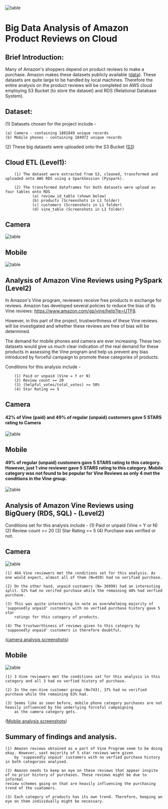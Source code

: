 ![table](https://github.com/fbrowther/Amazon_Product_Reviews_Analysis_on_Cloud/blob/main/Images%20for%20ReadMe/AmazonVine.jpeg)

# Big Data Analysis of Amazon Product Reviews on Cloud

## Brief Introduction: 

Many of Amazon's shoppers depend on product reviews to make a purchase. Amazon makes these datasets publicly available ([data](https://s3.amazonaws.com/amazon-reviews-pds/tsv/index.txt)). These datasets are quite large to be handled by local machines. Therefore the entire analysis on the product reviews will be completed on AWS cloud employing S3 Bucket (to store the dataset) and RDS (Relational Database System). 

## Dataset: 
(1) Datasets chosen for the project include -

    (a) Camera - containing 1801849 unique records
    (b) Mobile phones - containing 104972 unique records  

(2) These big datasets were uploaded onto the S3 Bucket ([S3](https://github.com/fbrowther/Amazon_Product_Reviews_Analysis_on_Cloud/blob/main/Images%20for%20ReadMe/S3%20Bucket.jpg))


## Cloud ETL (Level1):

        (1) The dataset were extracted from S3, cleaned, transformed and uploaded onto AWS RDS using a SparkSession (Pyspark). 
        
        (2) The transformed dataframes for both datasets were upload as four tables onto RDS
                (a) review_id_table (shown below)
                (b) products (Screenshots in L1 folder)
                (c) customers (Screenshots in L1 folder)
                (d) vine_table (Screenshots in L1 folder)

## Camera
![table](https://github.com/fbrowther/Amazon_Product_Reviews_Analysis_on_Cloud/blob/main/Level%201/Camera_Postgres_data_table_Images/Review_id_Table_Camera.png)    



## Mobile 
![table](https://github.com/fbrowther/Amazon_Product_Reviews_Analysis_on_Cloud/blob/main/Level%201/Mobile_Postgres_data_table_images/Review_id_Table_Mobile.png)



## Analysis of Amazon Vine Reviews using PySpark (Level2)

In Amazon's Vine program, reviewers receive free products in exchange for reviews. Amazon has developed several policies to reduce the bias of its Vine reviews: https://www.amazon.com/gp/vine/help?ie=UTF8. 

However, in this part of the project, trustworthiness of these Vine reviews will be investigated and whether these reviews are free of bias will be determined. 

The demand for mobile phones and camera are ever increasing. These two datasets would give us much clear indication of the real demand for these products in assessing the Vine program and help us prevent any bias introduced by forceful campaign to promote these categories of products. 

Conditions for this analysis include -

        (1) Paid or unpaid (Vine = Y or N)
        (2) Review count >= 20
        (3) (helpful_votes/total_votes) >= 50%
        (4) Star Rating == 5

## Camera

#### 42% of Vine (paid) and 49% of regular (unpaid) customers gave 5 STARS rating to Camera

![table](https://github.com/fbrowther/Amazon_Product_Reviews_Analysis_on_Cloud/blob/main/Level%202/Camera/comparison_vine%26_normal%20_customers_Camera.jpg)


## Mobile 

#### 49% of regular (unpaid) customers gave 5 STARS rating to this category. However, just 1 vine reviewer gave 5 STARS rating to this category. Mobile category was not found to be popular for Vine Reviews as only 4 met the conditions in the Vine group.  

![table](https://github.com/fbrowther/Amazon_Product_Reviews_Analysis_on_Cloud/blob/main/Level%202/Mobile/comparison_vine%26_normal%20_customers_Mobile.jpg)


## Analysis of Amazon Vine Reviews using BigQuery (RDS, SQL) - (Level2)

Conditions set for this analysis include -
        (1) Paid or unpaid (Vine = Y or N)
        (2) Review count >= 20
        (3) Star Rating == 5
        (4) Purchase was verified or not.

## Camera

![table](https://github.com/fbrowther/Amazon_Product_Reviews_Analysis_on_Cloud/blob/main/Level%202/Camera/Vine_N_Verified_N.jpg)

    (1) 464 Vine reviewers met the conditions set for this analysis. As one would expect, almost all of them (N=459) had no verified purchase.

    (2) On the other hand, unpaid customers (N= 36999) had an interesting split. 52% had no verifed purchase while the remaining 48% had verfied purchase.
    
    (3) This was quite interesting to note as overwhelming majority of 'supposedly unpaid' customers with no verfied purchase history gave 5 star 
        ratings for this category of products. 
    
    (4) The trustworthiness of reviews given to this category by 'supposedly unpaid' customers is therefore doubtful.

([camera analysis screenshots](https://github.com/fbrowther/Amazon_Product_Reviews_Analysis_on_Cloud/tree/main/Level%202/Camera))

## Mobile 

![table](https://github.com/fbrowther/Amazon_Product_Reviews_Analysis_on_Cloud/blob/main/Level%202/Mobile/Vine_N_Verified_N.jpg)

    (1) 3 Vine reviewers met the conditions set for this analysis in this category and all 3 had no verfied history of purchase. 
    
    (2) In the non-Vine customer group (N=743), 37% had no verified purchase while the remaining 63% had. 
    
    (3) Seems like as seen before, mobile phone category purchases are not heavily influenced by the underlying forceful campaigning 
        as the camera category gets.

([Mobile analysis screenshots](https://github.com/fbrowther/Amazon_Product_Reviews_Analysis_on_Cloud/tree/main/Level%202/Mobile))


## Summary of findings and analysis.

    (1) Amazon reviews obtained as a part of Vine Program seem to be doing okay. However, vast majority of 5 star reviews were given 
        by 'supposedly unpaid' customers with no verfied purchase history in both categories analysed. 
    
    (2) Amazon needs to keep an eye on these reviews that appear inspite of no prior history of purchases. These reviews might be due to informal 
    review schemes going on that are heavily influencing the purchasing trend of the cuatomers.
    
    (3) Each category of products has its own trend. Therefore, keeping an eye on them individually might be necessary.
    

